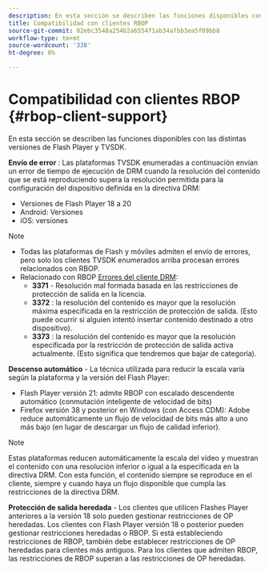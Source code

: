 ```yaml
---
description: En esta sección se describen las funciones disponibles con las distintas versiones de Flash Player y TVSDK.
title: Compatibilidad con clientes RBOP
source-git-commit: 02ebc3548a254b2a6554f1ab34afbb3ea5f09bb8
workflow-type: tm+mt
source-wordcount: '338'
ht-degree: 0%

---
```


# Compatibilidad con clientes RBOP {#rbop-client-support}

En esta sección se describen las funciones disponibles con las distintas versiones de Flash Player y TVSDK.

**Envío de error** : Las plataformas TVSDK enumeradas a continuación envían un error de tiempo de ejecución de DRM cuando la resolución del contenido que se está reproduciendo supera la resolución permitida para la configuración del dispositivo definida en la directiva DRM:

* Versiones de Flash Player 18 a 20
* Android: Versiones
* iOS: versiones

>[!NOTE]
>
>* Todas las plataformas de Flash y móviles admiten el envío de errores, pero solo los clientes TVSDK enumerados arriba procesan errores relacionados con RBOP.
>* Relacionado con RBOP [Errores del cliente DRM](https://help.adobe.com/en_US/primetime/drm/index.html#reference-DRM_Client_Error_Messages):
>    * **3371** - Resolución mal formada basada en las restricciones de protección de salida en la licencia.
>    * **3372** : la resolución del contenido es mayor que la resolución máxima especificada en la restricción de protección de salida. (Esto puede ocurrir si alguien intentó insertar contenido destinado a otro dispositivo).
>    * **3373** : la resolución del contenido es mayor que la resolución especificada por la restricción de protección de salida activa actualmente. (Esto significa que tendremos que bajar de categoría).
>

**Descenso automático** - La técnica utilizada para reducir la escala varía según la plataforma y la versión del Flash Player:

* Flash Player versión 21: admite RBOP con escalado descendente automático (conmutación inteligente de velocidad de bits)
* Firefox versión 38 y posterior en Windows (con Access CDM): Adobe reduce automáticamente un flujo de velocidad de bits más alto a uno más bajo (en lugar de descargar un flujo de calidad inferior).

>[!NOTE]
>
>Estas plataformas reducen automáticamente la escala del vídeo y muestran el contenido con una resolución inferior o igual a la especificada en la directiva DRM. Con esta función, el contenido siempre se reproduce en el cliente, siempre y cuando haya un flujo disponible que cumpla las restricciones de la directiva DRM.

**Protección de salida heredada** - Los clientes que utilicen Flashes Player anteriores a la versión 18 solo pueden gestionar restricciones de OP heredadas. Los clientes con Flash Player versión 18 o posterior pueden gestionar restricciones heredadas o RBOP. Si está estableciendo restricciones de RBOP, también debe establecer restricciones de OP heredadas para clientes más antiguos. Para los clientes que admiten RBOP, las restricciones de RBOP superan a las restricciones de OP heredadas.
